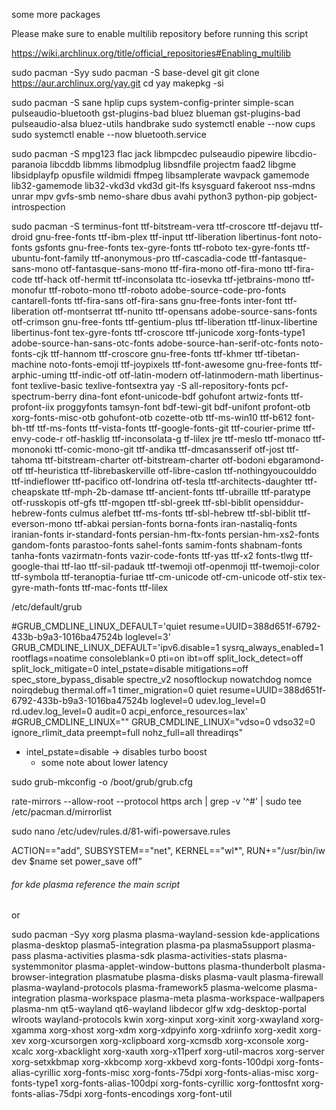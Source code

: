 some more packages

Please make sure to enable multilib repository before running this script

https://wiki.archlinux.org/title/official_repositories#Enabling_multilib

sudo pacman -Syy
sudo pacman -S base-devel git
git clone https://aur.archlinux.org/yay.git
cd yay
makepkg -si

sudo pacman -S sane hplip cups system-config-printer simple-scan pulseaudio-bluetooth gst-plugins-bad bluez blueman gst-plugins-bad pulseaudio-alsa bluez-utils handbrake
sudo systemctl enable --now cups
sudo systemctl enable --now bluetooth.service

sudo pacman -S mpg123 flac jack libmpcdec pulseaudio pipewire libcdio-paranoia libcddb libmms libmodplug libsndfile projectm faad2 libgme libsidplayfp opusfile wildmidi ffmpeg libsamplerate wavpack gamemode lib32-gamemode lib32-vkd3d vkd3d git-lfs ksysguard fakeroot nss-mdns unrar mpv gvfs-smb nemo-share dbus avahi python3 python-pip gobject-introspection

sudo pacman -S terminus-font ttf-bitstream-vera ttf-croscore ttf-dejavu ttf-droid gnu-free-fonts ttf-ibm-plex ttf-input ttf-liberation libertinus-font noto-fonts gsfonts gnu-free-fonts tex-gyre-fonts ttf-roboto tex-gyre-fonts ttf-ubuntu-font-family ttf-anonymous-pro ttf-cascadia-code ttf-fantasque-sans-mono otf-fantasque-sans-mono ttf-fira-mono otf-fira-mono ttf-fira-code ttf-hack otf-hermit ttf-inconsolata ttc-iosevka ttf-jetbrains-mono ttf-monofur ttf-roboto-mono ttf-roboto adobe-source-code-pro-fonts cantarell-fonts ttf-fira-sans otf-fira-sans gnu-free-fonts inter-font ttf-liberation otf-montserrat ttf-nunito ttf-opensans adobe-source-sans-fonts otf-crimson gnu-free-fonts ttf-gentium-plus ttf-liberation ttf-linux-libertine libertinus-font tex-gyre-fonts ttf-croscore ttf-junicode xorg-fonts-type1 adobe-source-han-sans-otc-fonts adobe-source-han-serif-otc-fonts noto-fonts-cjk ttf-hannom ttf-croscore gnu-free-fonts ttf-khmer ttf-tibetan-machine noto-fonts-emoji ttf-joypixels ttf-font-awesome  gnu-free-fonts ttf-arphic-uming ttf-indic-otf otf-latin-modern otf-latinmodern-math libertinus-font texlive-basic texlive-fontsextra
yay -S all-repository-fonts pcf-spectrum-berry dina-font efont-unicode-bdf gohufont artwiz-fonts ttf-profont-iix proggyfonts tamsyn-font bdf-tewi-git bdf-unifont profont-otb xorg-fonts-misc-otb gohufont-otb cozette-otb ttf-ms-win10 ttf-b612 font-bh-ttf ttf-ms-fonts ttf-vista-fonts ttf-google-fonts-git ttf-courier-prime ttf-envy-code-r otf-hasklig ttf-inconsolata-g tf-lilex jre ttf-meslo ttf-monaco ttf-mononoki ttf-comic-mono-git ttf-andika ttf-dmcasansserif otf-jost ttf-tahoma ttf-bitstream-charter otf-bitstream-charter otf-bodoni ebgaramond-otf ttf-heuristica ttf-librebaskerville otf-libre-caslon ttf-nothingyoucoulddo ttf-indieflower ttf-pacifico otf-londrina otf-tesla ttf-architects-daughter ttf-cheapskate ttf-mph-2b-damase ttf-ancient-fonts ttf-ubraille ttf-paratype otf-russkopis otf-gfs ttf-mgopen ttf-sbl-greek ttf-sbl-biblit opensiddur-hebrew-fonts culmus alefbet ttf-ms-fonts ttf-sbl-hebrew ttf-sbl-biblit ttf-everson-mono ttf-abkai persian-fonts borna-fonts iran-nastaliq-fonts iranian-fonts ir-standard-fonts persian-hm-ftx-fonts persian-hm-xs2-fonts gandom-fonts parastoo-fonts sahel-fonts samim-fonts shabnam-fonts tanha-fonts vazirmatn-fonts vazir-code-fonts ttf-yas ttf-x2 fonts-tlwg ttf-google-thai ttf-lao ttf-sil-padauk ttf-twemoji otf-openmoji ttf-twemoji-color ttf-symbola ttf-teranoptia-furiae ttf-cm-unicode otf-cm-unicode otf-stix tex-gyre-math-fonts ttf-mac-fonts ttf-lilex

/etc/default/grub

#GRUB_CMDLINE_LINUX_DEFAULT='quiet resume=UUID=388d651f-6792-433b-b9a3-1016ba47524b loglevel=3'
GRUB_CMDLINE_LINUX_DEFAULT='ipv6.disable=1 sysrq_always_enabled=1 rootflags=noatime consoleblank=0 pti=on ibt=off split_lock_detect=off split_lock_mitigate=0 intel_pstate=disable mitigations=off spec_store_bypass_disable spectre_v2 nosoftlockup nowatchdog nomce noirqdebug thermal.off=1 timer_migration=0 quiet resume=UUID=388d651f-6792-433b-b9a3-1016ba47524b loglevel=0 udev.log_level=0 rd.udev.log_level=0 audit=0 acpi_enforce_resources=lax'
#GRUB_CMDLINE_LINUX=""
GRUB_CMDLINE_LINUX="vdso=0 vdso32=0 ignore_rlimit_data preempt=full nohz_full=all threadirqs"

* intel_pstate=disable -> disables turbo boost
  * some note about lower latency

sudo grub-mkconfig -o /boot/grub/grub.cfg

rate-mirrors --allow-root --protocol https arch | grep -v '^#' | sudo tee /etc/pacman.d/mirrorlist

sudo nano /etc/udev/rules.d/81-wifi-powersave.rules

ACTION=="add", SUBSYSTEM=="net", KERNEL=="wl*", RUN+="/usr/bin/iw dev $name set power_save off"

###### for kde plasma reference the main script

or

sudo pacman -Syy xorg plasma plasma-wayland-session kde-applications plasma-desktop plasma5-integration plasma-pa plasma5support plasma-pass plasma-activities plasma-sdk plasma-activities-stats plasma-systemmonitor plasma-applet-window-buttons plasma-thunderbolt plasma-browser-integration plasmatube plasma-disks plasma-vault plasma-firewall plasma-wayland-protocols plasma-framework5 plasma-welcome plasma-integration plasma-workspace plasma-meta plasma-workspace-wallpapers plasma-nm qt5-wayland qt6-wayland libdecor glfw xdg-desktop-portal wlroots wayland-protocols kwin xorg-xinput xorg-xinit xorg-xwayland xorg-xgamma xorg-xhost xorg-xdm xorg-xdpyinfo xorg-xdriinfo xorg-xedit xorg-xev xorg-xcursorgen xorg-xclipboard xorg-xcmsdb xorg-xconsole xorg-xcalc xorg-xbacklight xorg-xauth xorg-x11perf xorg-util-macros xorg-server xorg-setxkbmap xorg-xkbcomp xorg-xkbevd xorg-fonts-100dpi xorg-fonts-alias-cyrillic xorg-fonts-misc xorg-fonts-75dpi xorg-fonts-alias-misc xorg-fonts-type1 xorg-fonts-alias-100dpi xorg-fonts-cyrillic xorg-fonttosfnt xorg-fonts-alias-75dpi xorg-fonts-encodings xorg-font-util
